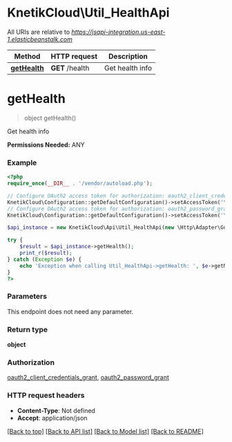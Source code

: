# KnetikCloud\Util_HealthApi

All URIs are relative to *https://jsapi-integration.us-east-1.elasticbeanstalk.com*

Method | HTTP request | Description
------------- | ------------- | -------------
[**getHealth**](Util_HealthApi.md#getHealth) | **GET** /health | Get health info


# **getHealth**
> object getHealth()

Get health info

<b>Permissions Needed:</b> ANY

### Example
```php
<?php
require_once(__DIR__ . '/vendor/autoload.php');

// Configure OAuth2 access token for authorization: oauth2_client_credentials_grant
KnetikCloud\Configuration::getDefaultConfiguration()->setAccessToken('YOUR_ACCESS_TOKEN');
// Configure OAuth2 access token for authorization: oauth2_password_grant
KnetikCloud\Configuration::getDefaultConfiguration()->setAccessToken('YOUR_ACCESS_TOKEN');

$api_instance = new KnetikCloud\Api\Util_HealthApi(new \Http\Adapter\Guzzle6\Client());

try {
    $result = $api_instance->getHealth();
    print_r($result);
} catch (Exception $e) {
    echo 'Exception when calling Util_HealthApi->getHealth: ', $e->getMessage(), PHP_EOL;
}
?>
```

### Parameters
This endpoint does not need any parameter.

### Return type

**object**

### Authorization

[oauth2_client_credentials_grant](../../README.md#oauth2_client_credentials_grant), [oauth2_password_grant](../../README.md#oauth2_password_grant)

### HTTP request headers

 - **Content-Type**: Not defined
 - **Accept**: application/json

[[Back to top]](#) [[Back to API list]](../../README.md#documentation-for-api-endpoints) [[Back to Model list]](../../README.md#documentation-for-models) [[Back to README]](../../README.md)

